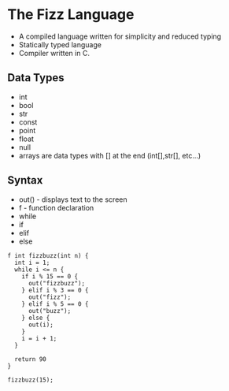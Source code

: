 # The Fizz Language
* A compiled language written for simplicity and reduced typing
* Statically typed language
* Compiler written in C.
## Data Types
* int
* bool
* str
* const
* point
* float
* null
* arrays are data types with [] at the end (int[],str[], etc...)
## Syntax
* out() - displays text to the screen
* f - function declaration
* while
* if
* elif
* else
```
f int fizzbuzz(int n) {
  int i = 1;
  while i <= n {
    if i % 15 == 0 {
      out("fizzbuzz");
    } elif i % 3 == 0 {
      out("fizz");
    } elif i % 5 == 0 {
      out("buzz");
    } else {
      out(i);
    }
    i = i + 1;
  }

  return 90
}

fizzbuzz(15);
```
